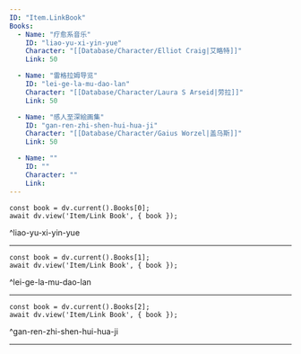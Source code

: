 ```yaml
---
ID: "Item.LinkBook"
Books:
  - Name: "疗愈系音乐"
    ID: "liao-yu-xi-yin-yue"
    Character: "[[Database/Character/Elliot Craig|艾略特]]"
    Link: 50

  - Name: "雷格拉姆导览"
    ID: "lei-ge-la-mu-dao-lan"
    Character: "[[Database/Character/Laura S Arseid|劳拉]]"
    Link: 50

  - Name: "感人至深絵画集"
    ID: "gan-ren-zhi-shen-hui-hua-ji"
    Character: "[[Database/Character/Gaius Worzel|盖乌斯]]"
    Link: 50

  - Name: ""
    ID: ""
    Character: ""
    Link: 
---
```

```dataviewjs
const book = dv.current().Books[0];
await dv.view('Item/Link Book', { book });
```
^liao-yu-xi-yin-yue

---

```dataviewjs
const book = dv.current().Books[1];
await dv.view('Item/Link Book', { book });
```
^lei-ge-la-mu-dao-lan

---

```dataviewjs
const book = dv.current().Books[2];
await dv.view('Item/Link Book', { book });
```
^gan-ren-zhi-shen-hui-hua-ji

---
